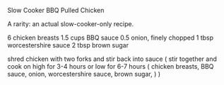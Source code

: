 Slow Cooker BBQ Pulled Chicken

A rarity: an actual slow-cooker-only recipe.

6 chicken breasts
1.5 cups BBQ sauce
0.5 onion, finely chopped
1 tbsp worcestershire sauce
2 tbsp brown sugar

shred chicken with two forks and stir back into sauce (
	stir together and cook on high for 3-4 hours or low for 6-7 hours (
		chicken breasts,
		BBQ sauce,
		onion,
		worcestershire sauce,
		brown sugar,
	)
)
